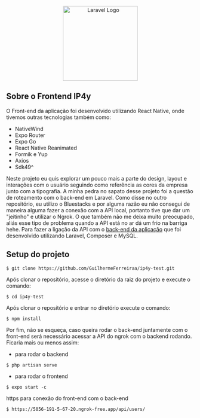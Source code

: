 <p align="center"><a href="https://laravel.com" target="_blank"><img src="https://cdn.discordapp.com/attachments/609614458884718594/1166933758755229756/584830f5cef1014c0b5e4aa1_1.png?ex=654c4ac0&is=6539d5c0&hm=f56ea4918922a6b4cec11e8332c456151ac46d6c07c3aa7c467e32179fb6d191&" width="200" alt="Laravel Logo"></a></p>

## Sobre o Frontend IP4y

O Front-end da aplicação foi desenvolvido utilizando React Native, onde tivemos outras tecnologias também como:

* NativeWind
* Expo Router
* Expo Go
* React Native Reanimated
* Formik e Yup
* Axios
* Sdk49^


Neste projeto eu quis explorar um pouco mais a parte do design, layout e interações com o usuário seguindo como referência as cores da empresa junto com a tipografia. A minha pedra no sapato desse projeto foi a questão de roteamento com o back-end em Laravel. Como disse no outro repositório, eu utilizo o Bluestacks e por alguma razão eu não consegui de maneira alguma fazer a conexão com a API local, portanto tive que dar um "jeitinho" e utilizar o Ngrok. O que também não me deixa muito preocupado, aliás esse tipo de problema quando a API está no ar dá um frio na barriga hehe. Para fazer a ligação da API com o <a href="https://github.com/GuilhermeFerreiraa/ip4y-backend" target="_blank">back-end da aplicação</a> que foi desenvolvido utilizando Laravel, Composer e MySQL.


## Setup do projeto
```shell
$ git clone https://github.com/GuilhermeFerreiraa/ip4y-test.git
```
Após clonar o repositório, acesse o diretório da raiz do projeto e execute o comando:
```shell
$ cd ip4y-test
```
Após clonar o repositório e entrar no diretório execute o comando:
```shell
$ npm install
```
Por fim, não se esqueça, caso queira rodar o back-end juntamente com o front-end será necessário acessar a API do ngrok com o backend rodando. Ficaria mais ou menos assim:
- para rodar o backend
```shell
$ php artisan serve
```
- para rodar o frontend
```shell
$ expo start -c
```
 https para conexão do front-end com o back-end
```shell
$ https://5056-191-5-67-20.ngrok-free.app/api/users/
```
